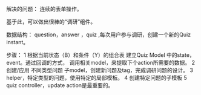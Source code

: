 解决的问题： 连续的表单操作。

基于此，可以做出很棒的“调研”组件。

数据结构： question，answer ，quiz ,每次用户参与调研，创建一个新的Quiz instant。

步骤：
1 根据当前状态（B）和条件（Y）的组合表 建立Quiz Model 中的state，event。通过回调的方式，
调用相关model，来提取下个action所需要的数据。
2 创建/应用 不同类型问题 子model，创建新问题及tag，完成调研问题的设计。
3 helper，特定类型的问题，使用特定的局部模板。
4 创建特定问题的子模板
5 quiz controller，update action是最重要的。


  